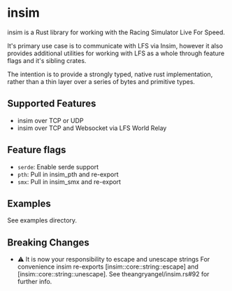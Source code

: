 # insim

insim is a Rust library for working with the Racing Simulator Live For Speed.

It's primary use case is to communicate with LFS via Insim, however it also provides
additional utilities for working with LFS as a whole through feature flags and
it's sibling crates.

The intention is to provide a strongly typed, native rust implementation, rather 
than a thin layer over a series of bytes and primitive types.

## Supported Features

- insim over TCP or UDP
- insim over TCP and Websocket via LFS World Relay

## Feature flags

- `serde`: Enable serde support
- `pth`: Pull in insim_pth and re-export
- `smx`: Pull in insim_smx and re-export

## Examples

See examples directory.

## Breaking Changes

- :warning: It is now your responsibility to escape and unescape strings
  For convenience insim re-exports [insim::core::string::escape] and
  [insim::core::string::unescape].
  See theangryangel/insim.rs#92 for further info.
